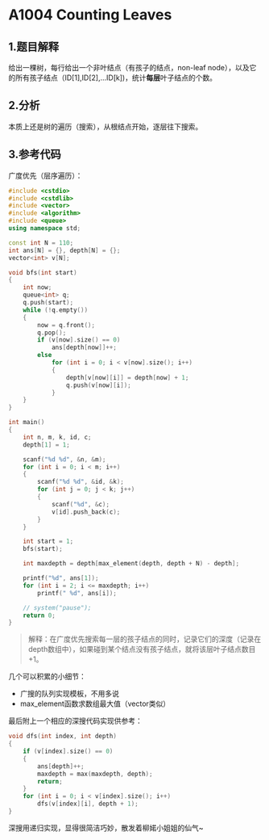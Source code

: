 # A1004 Counting Leaves

## 1.题目解释
给出一棵树，每行给出一个非叶结点（有孩子的结点，non-leaf node），以及它的所有孩子结点（ID[1],ID[2],...ID[k])，统计**每层**叶子结点的个数。

## 2.分析
本质上还是树的遍历（搜索），从根结点开始，逐层往下搜索。

## 3.参考代码
广度优先（层序遍历）：
```cpp
#include <cstdio>
#include <cstdlib>
#include <vector>
#include <algorithm>
#include <queue>
using namespace std;

const int N = 110;
int ans[N] = {}, depth[N] = {};
vector<int> v[N];

void bfs(int start)
{
    int now;
    queue<int> q;
    q.push(start);
    while (!q.empty())
    {
        now = q.front();
        q.pop();
        if (v[now].size() == 0)
            ans[depth[now]]++;
        else
            for (int i = 0; i < v[now].size(); i++)
            {
                depth[v[now][i]] = depth[now] + 1;
                q.push(v[now][i]);
            }
    }
}

int main()
{
    int n, m, k, id, c;
    depth[1] = 1;

    scanf("%d %d", &n, &m);
    for (int i = 0; i < m; i++)
    {
        scanf("%d %d", &id, &k);
        for (int j = 0; j < k; j++)
        {
            scanf("%d", &c);
            v[id].push_back(c);
        }
    }

    int start = 1;
    bfs(start);

    int maxdepth = depth[max_element(depth, depth + N) - depth];

    printf("%d", ans[1]);
    for (int i = 2; i <= maxdepth; i++)
        printf(" %d", ans[i]);

    // system("pause");
    return 0;
}
```
> 解释：在广度优先搜索每一层的孩子结点的同时，记录它们的深度（记录在depth数组中），如果碰到某个结点没有孩子结点，就将该层叶子结点数目+1。

几个可以积累的小细节：
- 广搜的队列实现模板，不用多说
- max_element函数求数组最大值（vector类似）

最后附上一个相应的深搜代码实现供参考：
```cpp
void dfs(int index, int depth)
{
    if (v[index].size() == 0)
    {
        ans[depth]++;
        maxdepth = max(maxdepth, depth);
        return;
    }
    for (int i = 0; i < v[index].size(); i++)
        dfs(v[index][i], depth + 1);
}
```
深搜用递归实现，显得很简洁巧妙，散发着柳婼小姐姐的仙气~